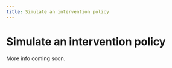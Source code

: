 ```yaml
---
title: Simulate an intervention policy
---
```


# Simulate an intervention policy

More info coming soon.